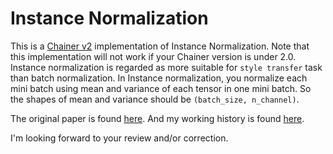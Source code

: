 # Instance Normalization
This is a [Chainer v2](https://chainer.org) implementation of Instance Normalization.
Note that this implementation will not work if your Chainer version is under 2.0.
Instance normalization is regarded as more suitable for `style transfer` task than batch normalization.
In Instance normalization, you normalize each mini batch using mean and variance of each tensor in one mini batch.
So the shapes of mean and variance should be `(batch_size, n_channel)`.

The original paper is found [here](http://arxiv.org/abs/1607.08022).
And my working history is found [here](https://github.com/crcrpar/chainer/tree/instance_norm).

I'm looking forward to your review and/or correction.
